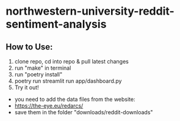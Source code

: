 # northwestern-university-reddit-sentiment-analysis

## How to Use:
1. clone repo, cd into repo & pull latest changes
2. run "make" in terminal
3. run "poetry install"
4. poetry run streamlit run app/dashboard.py
5. Try it out!

- you need to add the data files from the website:
- https://the-eye.eu/redarcs/
- save them in the folder "downloads/reddit-downloads"